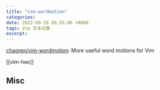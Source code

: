 ```yaml
---
title: "vim-wordmotion"
categories: 
date: 2022-09-28 06:55:06 +0800
tags: Vim 文本对象
excerpt: 
---
```


[chaoren/vim-wordmotion](https://github.com/chaoren/vim-wordmotion): More useful word motions for Vim



[[vim-hex]]




## Misc




